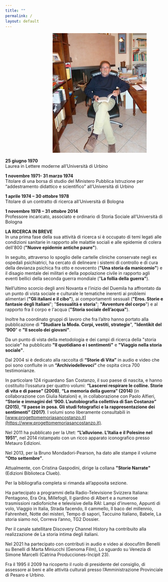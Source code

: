 ```yaml
---
title: ""
permalink: /
layout: default
---
```


<img 
    style="margin-left: 30%" 
    alt="Ora"
    src="/assets/ora.jpg"/>

**25 giugno 1970**
<br>Laurea in Lettere moderne all’Università di Urbino

**1 novembre 1971- 31 marzo 1974**
<br>Titolare di una borsa di studio del Ministero Pubblica Istruzione per “addestramento didattico e scientifico” all’Università di Urbino

**1 aprile 1974 – 30 ottobre 1978**
<br>Titolare di un contratto di ricerca all’Università di  Bologna

**1 novembre 1978 – 31 ottobre 2014**
<br>Professore incaricato, associato e ordinario di Storia Sociale all’Università di Bologna

**LA RICERCA IN BREVE**
<br>In una prima fase della sua attività di ricerca si è occupato di temi legati alle condizioni sanitarie in rapporto alle malattie sociali e alle epidemie di colera dell'800 (**"Nuove epidemie antiche paure"**). 

In seguito, attraverso lo spoglio delle cartelle cliniche conservate negli ex ospedali psichiatrici, ha cercato di delineare i sistemi di controllo e di cura della devianza psichica fra otto e novecento (**"Una storia da manicomio"**) e il disagio mentale dei militari e della popolazione civile in rapporto agli eventi bellici della seconda guerra mondiale ("**La follia della guerra"**). 

Nell’ultimo scorcio degli anni Novanta e l’inizio del Duemila ha affrontato da un punto di vista sociale e culturale le tematiche inerenti ai problemi alimentari (**"Gli italiani e il cibo"**), ai comportamenti sessuali (**"Eros. Storie e fantasie degli Italiani**"; "**Sessualità e storia**"; **"Avventure del corpo**") e al rapporto fra il corpo e l'acqua (**"Storia sociale dell’acqua"**). 

Inoltre ha coordinato gruppi di lavoro che fra l’altro hanno portato alla pubblicazione di **"Studiare la Moda. Corpi, vestiti, strategie**", **"Identikit del ‘900**" e **"Il secolo dei giovani"**. 

Da un punto di vista della metodologia e dei campi di ricerca della "storia sociale" ha pubblicato **"Il quotidiano e i sentimenti"** e **"Viaggio nella storia sociale"**.

Dal 2004 si è dedicato alla raccolta di **“Storie di Vita”** in audio e video che poi sono confluite in un **“Archiviodellevoci”** che ospita circa 700 testimonianze. 

In particolare 124 riguardano San Costanzo, il suo paese di nascita, e hanno costituito l’ossatura per quattro volumi: **“Lascerei respirare le colline. Storie di vita e di paese” (2008)**, **“La memoria della guerra” (2014)** (in collaborazione con Giulia Nataloni) e, in collaborazione con Paolo Alfieri, **“Storie e immagini del ‘900. L’autobiografia collettiva di San Costanzo” (2015)**, **“Il paese in posa. Gli studi fotografici e la rappresentazione dei sentimenti” (2017)**. I volumi sono liberamente consultabili in [www.progettomemoriasancostanzo.it](https://www.progettomemoriasancostanzo.it).

Nel 2011 ha pubblicato per la Utet: **“L’alluvione. L’Italia e il Polesine nel 1951”**, nel 2014 ristampato con un ricco apparato iconografico presso Metauro Edizioni. 

Nel 2013, per la Bruno Mondadori-Pearson, ha dato alle stampe il volume **“Otto settembre”**. 

Attualmente, con Cristina Gaspodini, dirige la collana **"Storie Narrate"** (Edizioni Biblioteca Clueb).

Per la bibliografia completa si rimanda all’apposita sezione.

Ha partecipato a programmi della Radio-Televisione Svizzera Italiana: Pentagono, Era Ora, Millefogli, Il giardino di Albert e a numerose trasmissioni radiofoniche e televisive  della RAI: Lampi d'inverno, Appunti di volo, Viaggio in Italia, Strada facendo, Il cammello, Il baco del millennio, Fahrenheit, Notte dei misteri, Tempo di sapori, Taccuino Italiano, Babele, La storia siamo noi, Correva l’anno, TG2 Dossier.  

Per il canale satellitare Discovery Channel History ha contribuito alla realizzazione de La storia intima degli italiani. 

Nel 2021 ha partecipato con contributi in audio e video ai doocufilm Benelli su Benelli di Marta Miniucchi (Genoma Film), Lo sguardo su Venezia di Simone Marcelli (Catrina Producciones-Incipit 23).

Fra il 1995 il 2009 ha ricoperto il ruolo di presidente del consiglio, di assessore ai beni e alle attività culturali presso l’Amministrazione Provinciale di Pesaro e Urbino.
